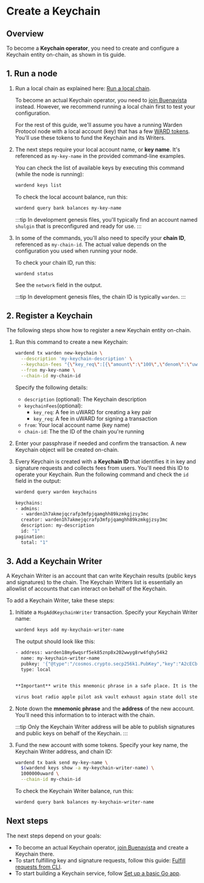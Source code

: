 ﻿---
sidebar_position: 2
---

# Create a Keychain

## Overview

To become a **Keychain operator**, you need to create and configure a Keychain entity on-chain, as shown in tis guide.

## 1. Run a node

1. Run a local chain as explained here: [Run a local chain](/build-an-app/test/run-a-local-chain).

    To become an actual Keychain operator, you need to [join Buenavista](/operate-a-node/buenavista-testnet/join-buenavista) instead. However, we recommend running a local chain first to test your configuration.

    For the rest of this guide, we'll assume you have a running Warden Protocol node with a local account (key) that has a few [WARD tokens](/tokens/ward-token/ward). You'll use these tokens to fund the Keychain and its Writers.

2. The next steps require your local account name, or **key name**. It's referenced as `my-key-name` in the provided command-line examples.

    You can check the list of available keys by executing this command (while the node is running):

    ```bash
    wardend keys list
    ```
    
    To check the local account balance, run this:
    
    ```bash
    wardend query bank balances my-key-name
    ```
    
    :::tip
    In development genesis files, you'll typically find an account named `shulgin` that is preconfigured and ready for use.
    :::

3. In some of the commands, you'll also need to specify your **chain ID**, referenced as `my-chain-id`. The actual value depends on the configuration you used when running your node.

    To check your chain ID, run this:

    ```
    wardend status
    ```

    See the `network` field in the output.

    :::tip
    In development genesis files, the chain ID is typically `warden`.
    :::

## 2. Register a Keychain

The following steps show how to register a new Keychain entity on-chain.

1. Run this command to create a new Keychain:

    ```bash
    wardend tx warden new-keychain \
      --description 'my-keychain-description' \
      --keychain-fees "{\"key_req\":[{\"amount\":\"100\",\"denom\":\"uward\"}],\"sig_req\":[{\"amount\":\"1\",\"denom\":\"uward\"}]}" \
      --from my-key-name \
      --chain-id my-chain-id
    ```

    Specify the following details:

    - `description` (optional): The Keychain description
    - `keychainFees`(optional):
         - `key_req`: A fee in uWARD for creating a key pair
         - `key_req`: A fee in uWARD for signing a transaction
    - `from`: Your local account name (key name)
    - `chain-id`: The the ID of the chain you're running

2. Enter your passphrase if needed and confirm the transaction. A new Keychain object will be created on-chain.

3. Every Keychain is created with a **Keychain ID** that identifies it in key and signature requests and collects fees from users. You'll need this ID to operate your Keychain. Run the following command and check the `id` field in the output:

    ```bash
    wardend query warden keychains
    ```
    ```bash
    keychains:
    - admins:
      - warden1h7akmejqcrafp3mfpjqamghh89kzmkgjzsy3mc
      creator: warden1h7akmejqcrafp3mfpjqamghh89kzmkgjzsy3mc
      description: my-description
      id: "1"
    pagination:
      total: "1"
    ```

## 3. Add a Keychain Writer

A Keychain Writer is an account that can write Keychain results (public keys and signatures) to the chain. The Keychain Writers list is essentially an allowlist of accounts that can interact on behalf of the Keychain.

To add a Keychain Writer, take these steps:

1. Initiate a `MsgAddKeychainWriter` transaction. Specify your Keychain Writer name:

    ```bash
    wardend keys add my-keychain-writer-name
    ```
    The output should look like this:

    ```bash
    - address: warden18my6wqsrf5ek85znp8x202wwyg8rw4fqhy54k2
      name: my-keychain-writer-name
      pubkey: '{"@type":"/cosmos.crypto.secp256k1.PubKey","key":"A2cECb3ziw5/LzUBUZIChyek3bnGQv/PSXHAH28xd9/Q"}'
      type: local
    
    
    **Important** write this mnemonic phrase in a safe place. It is the only way to recover your account if you ever forget your password.
    
    virus boat radio apple pilot ask vault exhaust again state doll stereo slide exhibit scissors miss attack boat budget egg bird mask more trick
    ```

2. Note down the **mnemonic phrase** and the **address** of the new account. You'll need this information to to interact with the chain.

   :::tip
   Only the Keychain Writer address will be able to publish signatures and public keys on behalf of the Keychain.
   :::


3. Fund the new account with some tokens. Specify your key name, the Keychain Writer address, and chain ID:

    ```bash
    wardend tx bank send my-key-name \
      $(wardend keys show -a my-keychain-writer-name) \
      1000000uward \
      --chain-id my-chain-id
    ```

    To check the Keychain Writer balance, run this:
    
    ```bash
    wardend query bank balances my-keychain-writer-name
    ```

## Next steps

The next steps depend on your goals:

- To become an actual Keychain operator, [join Buenavista](/operate-a-node/buenavista-testnet/join-buenavista) and create a Keychain there.
- To start fulfilling key and signature requests, follow this guide: [Fulfill requests from CLI](fulfill-requests-from-cli).
- To start building a Keychain service, follow [Set up a basic Go app](../build-a-keychain-service/set-up-a-basic-go-app).